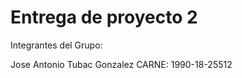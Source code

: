 # Entrega de proyecto 2

Integrantes del Grupo:

Jose Antonio Tubac Gonzalez   CARNE: 1990-18-25512

